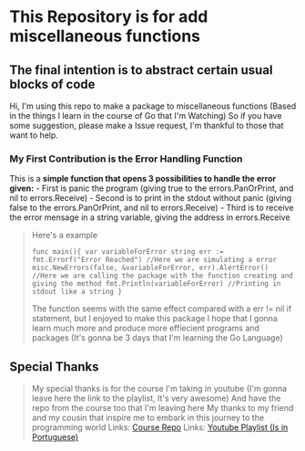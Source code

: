 # This Repository is for add miscellaneous functions

## The final intention is to abstract certain usual blocks of code

Hi, I'm using this repo to make a package to miscellaneous functions
(Based in the things I learn in the course of Go that I'm Watching)
So if you have some suggestion, please make a Issue request, I'm thankful to those
that want to help.

### My First Contribution is the Error Handling Function

This is a **simple function that opens 3 possibilities to handle the error given:**
*-* First is panic the program (giving true to the errors.PanOrPrint, and nil to errors.Receive)
*-* Second is to print in the stdout without panic (giving false to the errors.PanOrPrint, and nil to errors.Receive)
*-* Third is to receive the error mensage in a string variable, giving the address in errors.Receive

> Here's a example
>
> `func main(){
> var variableForError string
>   err := fmt.Errorf("Error Reached") //Here we are simulating a error
>   misc.NewErrors(false, &variableForError, err).AlertError() //Here we are calling the package with the function creating and giving the method
> fmt.Println(variableForError) //Printing in stdout like a string
> }`
>
> The function seems with the same effect compared with a err != nil if statement, but I enjoyed to make this package
> I hope that I gonna learn much more and produce more effiecient programs and packages (It's gonna be 3 days that I'm learning the Go Language)

## Special Thanks

> My special thanks is for the course I'm taking in youtube (I'm gonna leave here the link to the playlist, It's very awesome)
> And have the repo from the course too that I'm leaving here
> My thanks to my friend and my cousin that inspire me to embark in this journey to the programming world
> Links: [Course Repo](https://github.com/vkorbes/aprendago)
> Links: [Youtube Playlist (Is in Portuguese)](https://youtube.com/playlist?list=PLCKpcjBB_VlBsxJ9IseNxFllf-UFEXOdg&si=7umDgPm5IzZPqW8h)
